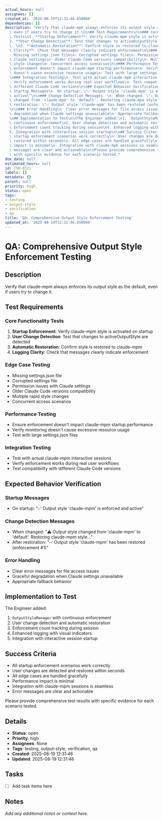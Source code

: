 ```yaml
---
actual_hours: null
assignees: []
created_at: '2025-08-19T12:31:46.650060'
dependencies: []
description: "Verify that claude-mpm always enforces its output style as the default,\
  \ even if users try to change it.\n\n## Test Requirements\n\n### Core Functionality\
  \ Tests\n1. **Startup Enforcement**: Verify claude-mpm style is activated on startup\n\
  2. **User Change Detection**: Test that changes to activeOutputStyle are detected\
  \  \n3. **Automatic Restoration**: Confirm style is restored to claude-mpm\n4. **Logging\
  \ Clarity**: Check that messages clearly indicate enforcement\n\n### Edge Case Testing\n\
  - Missing settings.json file\n- Corrupted settings file\n- Permission issues with\
  \ Claude settings\n- Older Claude Code versions compatibility\n- Multiple rapid\
  \ style changes\n- Concurrent access scenarios\n\n### Performance Testing\n- Ensure\
  \ enforcement doesn't impact claude-mpm startup performance\n- Verify monitoring\
  \ doesn't cause excessive resource usage\n- Test with large settings.json files\n\
  \n### Integration Testing\n- Test with actual claude-mpm interactive sessions\n\
  - Verify enforcement works during real user workflows\n- Test compatibility with\
  \ different Claude Code versions\n\n## Expected Behavior Verification\n\n###\
  \ Startup Messages\n- On startup: \"✅ Output style 'claude-mpm' is enforced and\
  \ active\"\n\n### Change Detection Messages  \n- When changed: \"⚠️ Output style\
  \ changed from 'claude-mpm' to 'default'. Restoring claude-mpm style...\"\n- After\
  \ restoration: \"✅ Output style 'claude-mpm' has been restored (enforcement #1)\"\
  \n\n### Error Handling\n- Clear error messages for file access issues\n- Graceful\
  \ degradation when Claude settings unavailable\n- Appropriate fallback behavior\n\
  \n## Implementation to Test\n\nThe Engineer added:\n1. `OutputStyleManager` with\
  \ continuous enforcement\n2. User change detection and automatic restoration\n3.\
  \ Enforcement count tracking during session\n4. Enhanced logging with visual indicators\n\
  5. Integration with interactive session startup\n\n## Success Criteria\n\n- All\
  \ startup enforcement scenarios work correctly\n- User changes are detected and\
  \ restored within seconds\n- All edge cases are handled gracefully\n- Performance\
  \ impact is minimal\n- Integration with claude-mpm sessions is seamless\n- Error\
  \ messages are clear and actionable\n\nPlease provide comprehensive test results\
  \ with specific evidence for each scenario tested."
due_date: null
estimated_hours: null
id: TSK-0121
labels: []
metadata: {}
parent: null
priority: high
status: open
tags:
- testing
- output-style
- verification
- qa
title: 'QA: Comprehensive Output Style Enforcement Testing'
updated_at: '2025-08-19T12:31:46.650060'
---
```


# QA: Comprehensive Output Style Enforcement Testing

## Description
Verify that claude-mpm always enforces its output style as the default, even if users try to change it.

## Test Requirements

### Core Functionality Tests
1. **Startup Enforcement**: Verify claude-mpm style is activated on startup
2. **User Change Detection**: Test that changes to activeOutputStyle are detected  
3. **Automatic Restoration**: Confirm style is restored to claude-mpm
4. **Logging Clarity**: Check that messages clearly indicate enforcement

### Edge Case Testing
- Missing settings.json file
- Corrupted settings file
- Permission issues with Claude settings
- Older Claude Code versions compatibility
- Multiple rapid style changes
- Concurrent access scenarios

### Performance Testing
- Ensure enforcement doesn't impact claude-mpm startup performance
- Verify monitoring doesn't cause excessive resource usage
- Test with large settings.json files

### Integration Testing
- Test with actual claude-mpm interactive sessions
- Verify enforcement works during real user workflows
- Test compatibility with different Claude Code versions

## Expected Behavior Verification

### Startup Messages
- On startup: "✅ Output style 'claude-mpm' is enforced and active"

### Change Detection Messages  
- When changed: "⚠️ Output style changed from 'claude-mpm' to 'default'. Restoring claude-mpm style..."
- After restoration: "✅ Output style 'claude-mpm' has been restored (enforcement #1)"

### Error Handling
- Clear error messages for file access issues
- Graceful degradation when Claude settings unavailable
- Appropriate fallback behavior

## Implementation to Test

The Engineer added:
1. `OutputStyleManager` with continuous enforcement
2. User change detection and automatic restoration
3. Enforcement count tracking during session
4. Enhanced logging with visual indicators
5. Integration with interactive session startup

## Success Criteria

- All startup enforcement scenarios work correctly
- User changes are detected and restored within seconds
- All edge cases are handled gracefully
- Performance impact is minimal
- Integration with claude-mpm sessions is seamless
- Error messages are clear and actionable

Please provide comprehensive test results with specific evidence for each scenario tested.

## Details
- **Status**: open
- **Priority**: high
- **Assignees**: None
- **Tags**: testing, output-style, verification, qa
- **Created**: 2025-08-19 12:31:46
- **Updated**: 2025-08-19 12:31:46

## Tasks
- [ ] Add task items here

## Notes
_Add any additional notes or context here._
